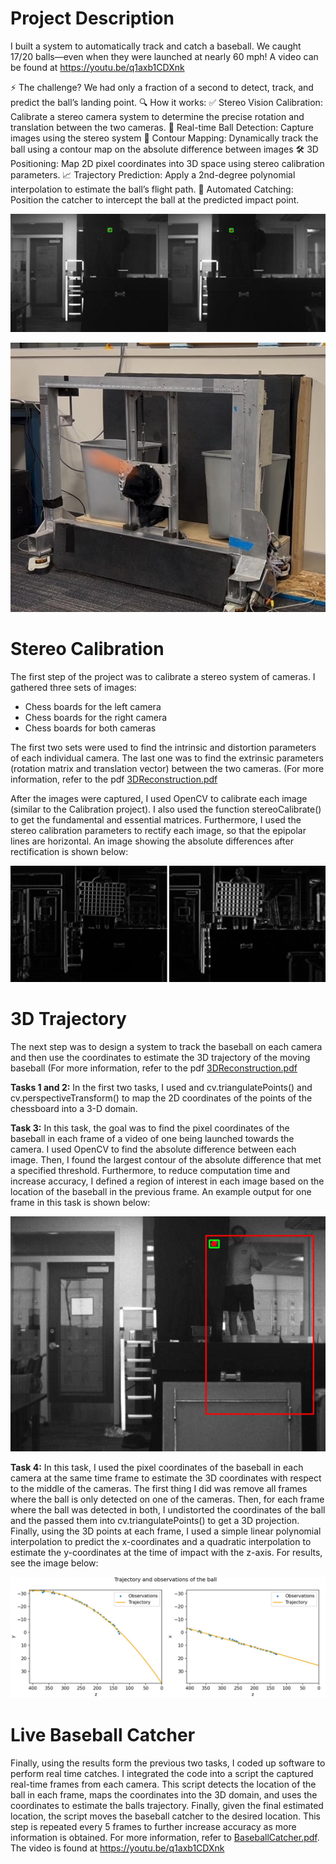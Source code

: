 # Project Description
I built a system to automatically track and catch a baseball. We caught 17/20 balls—even when they were launched at nearly 60 mph! A video can be found at https://youtu.be/q1axb1CDXnk

⚡ The challenge? We had only a fraction of a second to detect, track, and predict the ball’s landing point.
🔍 How it works:
 ✅ Stereo Vision Calibration: Calibrate a stereo camera system to determine the precise rotation and translation between the two cameras.
 📸 Real-time Ball Detection: Capture images using the stereo system
 🎯 Contour Mapping: Dynamically track the ball using a contour map on the absolute difference between images
 🛠 3D Positioning: Map 2D pixel coordinates into 3D space using stereo calibration parameters.
 📈 Trajectory Prediction: Apply a 2nd-degree polynomial interpolation to estimate the ball’s flight path.
 🤖 Automated Catching: Position the catcher to intercept the ball at the predicted impact point.

![Tracking A Baseball With A Stereo System](TrackingExample2.jpg)

[![Catching A Baseball With A Machine](CatchingABaseball.jpg)](https://youtu.be/q1axb1CDXnk)

# Stereo Calibration
The first step of the project was to calibrate a stereo system of cameras. I gathered three sets of images:
- Chess boards for the left camera
- Chess boards for the right camera
- Chess boards for both cameras

The first two sets were used to find the intrinsic and distortion parameters of each individual camera. The last one was to find the extrinsic parameters (rotation matrix and translation vector) between the two cameras. (For more information, refer to the pdf [3DReconstruction.pdf](StereoCalibration/BaseballCatcher.pdf)

After the images were captured, I used OpenCV to calibrate each image (similar to the Calibration project). I also used the function stereoCalibrate() to get the fundamental and essential matrices. Furthermore, I used the stereo calibration parameters to rectify each image, so that the epipolar lines are horizontal. An image showing the absolute differences after rectification is shown below:

![Rectification](StereoCalibration/RectifiedImages.png)

# 3D Trajectory
The next step was to design a system to track the baseball on each camera and then use the coordinates to estimate the 3D trajectory of the moving baseball (For more information, refer to the pdf [3DReconstruction.pdf](3DTrajectory/3DReconstruction.pdf)

**Tasks 1 and 2:** In the first two tasks, I used and cv.triangulatePoints() and cv.perspectiveTransform() to map the 2D coordinates of the points of the chessboard into a 3-D domain.

**Task 3:** In this task, the goal was to find the pixel coordinates of the baseball in each frame of a video of one being launched towards the camera. I used OpenCV to find the absolute difference between each image. Then, I found the largest contour of the absolute difference that met a specified threshold. Furthermore, to reduce computation time and increase accuracy, I defined a region of interest in each image based on the location of the baseball in the previous frame. An example output for one frame in this task is shown below:

![Baseball Detection](3DTrajectory/BaseballDetection.png)

**Task 4:** In this task, I used the pixel coordinates of the baseball in each camera at the same time frame to estimate the 3D coordinates with respect to the middle of the cameras. The first thing I did was remove all frames where the ball is only detected on one of the cameras. Then, for each frame where the ball was detected in both, I undistorted the coordinates of the ball and the passed them into cv.triangulatePoints() to get a 3D projection. Finally, using the 3D points at each frame, I used a simple linear polynomial interpolation to predict the x-coordinates and a quadratic interpolation to estimate the y-coordinates at the time of impact with the z-axis. For results, see the image below:

![Trajectory](3DTrajectory/Trajectory.png)

# Live Baseball Catcher
Finally, using the results form the previous two tasks, I coded up software to perform real time catches. I integrated the code into a script the captured real-time frames from each camera. This script detects the location of the ball in each frame, maps the coordinates into the 3D domain, and uses the coordinates to estimate the balls trajectory. Finally, given the final estimated location, the script moves the baseball catcher to the desired location. This step is repeated every 5 frames to further increase accuracy as more information is obtained. For more information, refer to [BaseballCatcher.pdf](LiveBaseballCatcher/BaseballCatcher.pdf). The video is found at https://youtu.be/q1axb1CDXnk